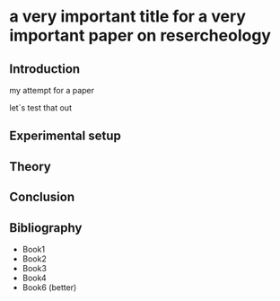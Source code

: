 # a very important title for a very important paper on resercheology

## Introduction
my attempt for a paper

let´s test that out

## Experimental setup

## Theory

## Conclusion

## Bibliography
- Book1
- Book2
- Book3
- Book4
- Book6 (better)

